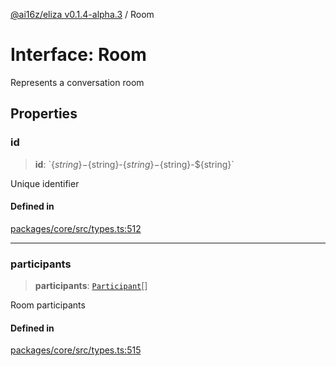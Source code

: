 [@ai16z/eliza v0.1.4-alpha.3](../index.md) / Room

# Interface: Room

Represents a conversation room

## Properties

### id

> **id**: \`$\{string\}-$\{string\}-$\{string\}-$\{string\}-$\{string\}\`

Unique identifier

#### Defined in

[packages/core/src/types.ts:512](https://github.com/ai16z/eliza/blob/main/packages/core/src/types.ts#L512)

---

### participants

> **participants**: [`Participant`](Participant.md)[]

Room participants

#### Defined in

[packages/core/src/types.ts:515](https://github.com/ai16z/eliza/blob/main/packages/core/src/types.ts#L515)
